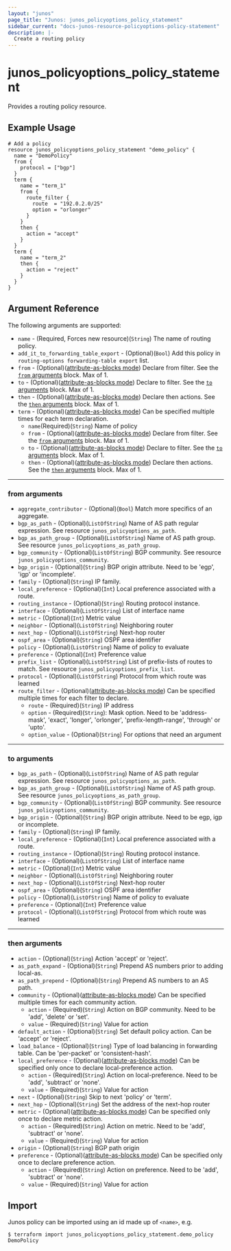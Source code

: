 ```yaml
---
layout: "junos"
page_title: "Junos: junos_policyoptions_policy_statement"
sidebar_current: "docs-junos-resource-policyoptions-policy-statement"
description: |-
  Create a routing policy
---
```


# junos_policyoptions_policy_statement

Provides a routing policy resource.

## Example Usage

```hcl
# Add a policy
resource junos_policyoptions_policy_statement "demo_policy" {
  name = "DemoPolicy"
  from {
    protocol = ["bgp"]
  }
  term {
    name = "term_1"
    from {
      route_filter {
        route  = "192.0.2.0/25"
        option = "orlonger"
      }
    }
    then {
      action = "accept"
    }
  }
  term {
    name = "term_2"
    then {
      action = "reject"
    }
  }
}
```

## Argument Reference

The following arguments are supported:

* `name` - (Required, Forces new resource)(`String`) The name of routing policy.
* `add_it_to_forwarding_table_export` - (Optional)(`Bool`) Add this policy in `routing-options forwarding-table export` list.
* `from` - (Optional)([attribute-as-blocks mode](https://www.terraform.io/docs/configuration/attr-as-blocks.html)) Declare from filter. See the [`from` arguments](#from-arguments) block. Max of 1.
* `to` - (Optional)([attribute-as-blocks mode](https://www.terraform.io/docs/configuration/attr-as-blocks.html)) Declare to filter. See the [`to` arguments](#to-arguments) block. Max of 1.
* `then` - (Optional)([attribute-as-blocks mode](https://www.terraform.io/docs/configuration/attr-as-blocks.html)) Declare then actions. See the [`then` arguments](#then-arguments) block. Max of 1.
* `term` - (Optional)([attribute-as-blocks mode](https://www.terraform.io/docs/configuration/attr-as-blocks.html)) Can be specified multiple times for each term declaration.
  * `name`(Required)(`String`) Name of policy
  * `from` - (Optional)([attribute-as-blocks mode](https://www.terraform.io/docs/configuration/attr-as-blocks.html)) Declare from filter. See the [`from` arguments](#from-arguments) block. Max of 1.
  * `to` - (Optional)([attribute-as-blocks mode](https://www.terraform.io/docs/configuration/attr-as-blocks.html)) Declare to filter. See the [`to` arguments](#to-arguments) block. Max of 1.
  * `then` - (Optional)([attribute-as-blocks mode](https://www.terraform.io/docs/configuration/attr-as-blocks.html)) Declare then actions. See the [`then` arguments](#then-arguments) block. Max of 1.

---

### from arguments

* `aggregate_contributor` - (Optional)(`Bool`) Match more specifics of an aggregate.
* `bgp_as_path` - (Optional)(`ListOfString`) Name of AS path regular expression. See resource `junos_policyoptions_as_path`.
* `bgp_as_path_group` - (Optional)(`ListOfString`) Name of AS path group. See resource `junos_policyoptions_as_path_group`.
* `bgp_community` - (Optional)(`ListOfString`) BGP community. See resource `junos_policyoptions_community`.
* `bgp_origin` - (Optional)(`String`) BGP origin attribute. Need to be 'egp', 'igp' or 'incomplete'.
* `family` - (Optional)(`String`) IP family.
* `local_preference` - (Optional)(`Int`) Local preference associated with a route.
* `routing_instance` - (Optional)(`String`) Routing protocol instance.
* `interface` - (Optional)(`ListOfString`) List of interface name
* `metric` - (Optional)(`Int`) Metric value
* `neighbor` - (Optional)(`ListOfString`) Neighboring router
* `next_hop` - (Optional)(`ListOfString`) Next-hop router
* `ospf_area` - (Optional)(`String`) OSPF area identifier
* `policy` - (Optional)(`ListOfString`) Name of policy to evaluate
* `preference` - (Optional)(`Int`) Preference value
* `prefix_list` - (Optional)(`ListOfString`) List of prefix-lists of routes to match. See resource `junos_policyoptions_prefix_list`.
* `protocol` - (Optional)(`ListOfString`) Protocol from which route was learned
* `route_filter` - (Optional)([attribute-as-blocks mode](https://www.terraform.io/docs/configuration/attr-as-blocks.html)) Can be specified multiple times for each filter to declare.
  * `route` - (Required)(`String`) IP address
  * `option` - (Required)(`String`): Mask option. Need to be 'address-mask', 'exact', 'longer', 'orlonger', 'prefix-length-range', 'through' or 'upto'.
  * `option_value` - (Optional)(`String`) For options that need an argument

---

### to arguments

* `bgp_as_path` - (Optional)(`ListOfString`) Name of AS path regular expression. See resource `junos_policyoptions_as_path`.
* `bgp_as_path_group` - (Optional)(`ListOfString`) Name of AS path group. See resource `junos_policyoptions_as_path_group`.
* `bgp_community` - (Optional)(`ListOfString`) BGP community. See resource `junos_policyoptions_community`.
* `bgp_origin` - (Optional)(`String`) BGP origin attribute. Need to be egp, igp or incomplete.
* `family` - (Optional)(`String`) IP family.
* `local_preference` - (Optional)(`Int`) Local preference associated with a route.
* `routing_instance` - (Optional)(`String`) Routing protocol instance.
* `interface` - (Optional)(`ListOfString`) List of interface name
* `metric` - (Optional)(`Int`) Metric value
* `neighbor` - (Optional)(`ListOfString`) Neighboring router
* `next_hop` - (Optional)(`ListOfString`) Next-hop router
* `ospf_area` - (Optional)(`String`) OSPF area identifier
* `policy` - (Optional)(`ListOfString`) Name of policy to evaluate
* `preference` - (Optional)(`Int`) Preference value
* `protocol` - (Optional)(`ListOfString`) Protocol from which route was learned

---

### then arguments

* `action` - (Optional)(`String`) Action 'accept' or 'reject'.
* `as_path_expand` - (Optional)(`String`) Prepend AS numbers prior to adding local-as.
* `as_path_prepend` - (Optional)(`String`) Prepend AS numbers to an AS path.
* `community` - (Optional)([attribute-as-blocks mode](https://www.terraform.io/docs/configuration/attr-as-blocks.html)) Can be specified multiple times for each community action.
  * `action` - (Required)(`String`) Action on BGP community. Need to be 'add', 'delete' or 'set'.
  * `value` - (Required)(`String`) Value for action
* `default_action` - (Optional)(`String`) Set default policy action. Can be 'accept' or 'reject'.
* `load_balance` - (Optional)(`String`) Type of load balancing in forwarding table. Can be 'per-packet' or 'consistent-hash'.
* `local_preference` - (Optional)([attribute-as-blocks mode](https://www.terraform.io/docs/configuration/attr-as-blocks.html)) Can be specified only once to declare local-preference action.
  * `action` - (Required)(`String`) Action on local-preference. Need to be 'add', 'subtract' or 'none'.
  * `value` - (Required)(`String`) Value for action
* `next` - (Optional)(`String`) Skip to next 'policy' or 'term'.
* `next_hop` - (Optional)(`String`) Set the address of the next-hop router
* `metric` - (Optional)([attribute-as-blocks mode](https://www.terraform.io/docs/configuration/attr-as-blocks.html)) Can be specified only once to declare metric action.
  * `action` - (Required)(`String`) Action on metric. Need to be 'add', 'subtract' or 'none'.
  * `value` - (Required)(`String`) Value for action
* `origin` - (Optional)(`String`) BGP path origin
* `preference` - (Optional)([attribute-as-blocks mode](https://www.terraform.io/docs/configuration/attr-as-blocks.html)) Can be specified only once to declare preference action.
  * `action` - (Required)(`String`) Action on preference. Need to be 'add', 'subtract' or 'none'.
  * `value` - (Required)(`String`) Value for action

## Import

Junos policy can be imported using an id made up of `<name>`, e.g.

```shell
$ terraform import junos_policyoptions_policy_statement.demo_policy DemoPolicy
```

